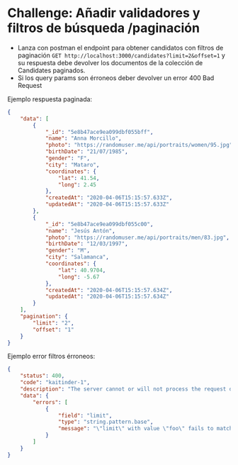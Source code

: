 # Challenge: Añadir validadores y filtros de búsqueda /paginación

- Lanza con postman el endpoint para obtener candidatos con filtros de paginación `GET http://localhost:3000/candidates?limit=2&offset=1` y su respuesta debe devolver los documentos de la colección de Candidates paginados.
- Si los query params son érroneos deber devolver un error 400 Bad Request

Ejemplo respuesta paginada:

```json
{
    "data": [
        {
            "_id": "5e8b47ace9ea099dbf055bff",
            "name": "Anna Morcillo",
            "photo": "https://randomuser.me/api/portraits/women/95.jpg",
            "birthDate": "21/07/1985",
            "gender": "F",
            "city": "Mataro",
            "coordinates": {
                "lat": 41.54,
                "long": 2.45
            },
            "createdAt": "2020-04-06T15:15:57.633Z",
            "updatedAt": "2020-04-06T15:15:57.633Z"
        },
        {
            "_id": "5e8b47ace9ea099dbf055c00",
            "name": "Jesús Antón",
            "photo": "https://randomuser.me/api/portraits/men/83.jpg",
            "birthDate": "12/03/1997",
            "gender": "M",
            "city": "Salamanca",
            "coordinates": {
                "lat": 40.9704,
                "long": -5.67
            },
            "createdAt": "2020-04-06T15:15:57.634Z",
            "updatedAt": "2020-04-06T15:15:57.634Z"
        }
    ],
    "pagination": {
        "limit": "2",
        "offset": "1"
    }
}
```

Ejemplo error filtros érroneos:

```json
{
    "status": 400,
    "code": "kaitinder-1",
    "description": "The server cannot or will not process the request due to an apparent client error.",
    "data": {
        "errors": [
            {
                "field": "limit",
                "type": "string.pattern.base",
                "message": "\"limit\" with value \"foo\" fails to match the required pattern: /^\\d+$/"
            }
        ]
    }
}
```
